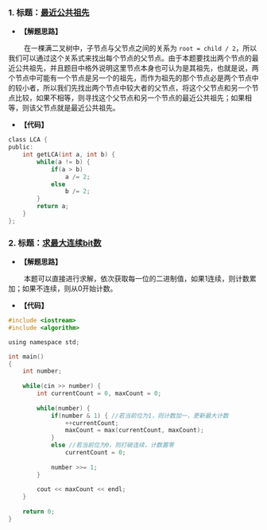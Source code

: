 ### 1. 标题：[最近公共祖先](https://www.nowcoder.com/practice/70e00e490b454006976c1fdf47f155d9?tpId=8&&tqId=11017&rp=1&ru=/activity/oj&qru=/ta/cracking-the-coding-interview/question-ranking)
- **【解题思路】**<br>

&#160; &#160; &#160; &#160; 在一棵满二叉树中，子节点与父节点之间的关系为 `root = child / 2`，所以我们可以通过这个关系式来找出每个节点的父节点。由于本题要找出两个节点的最近公共祖先，并且题目中格外说明这里节点本身也可认为是其祖先，也就是说，两个节点中可能有一个节点是另一个的祖先，而作为祖先的那个节点必是两个节点中的较小者，所以我们先找出两个节点中较大者的父节点，将这个父节点和另一个节点比较，如果不相等，则寻找这个父节点和另一个节点的最近公共祖先；如果相等，则该父节点就是最近公共祖先。<br>

- **【代码】**
```c
class LCA {
public:
    int getLCA(int a, int b) {
        while(a != b) {
            if(a > b)
                a /= 2;
            else
                b /= 2;
        }
        return a;
    }
};
```

### 2. 标题：[求最大连续bit数](https://www.nowcoder.com/practice/4b1658fd8ffb4217bc3b7e85a38cfaf2?tpId=37&&tqId=21309&rp=1&ru=/activity/oj&qru=/ta/huawei/question-ranking)
- **【解题思路】**<br>

&#160; &#160; &#160; &#160; 本题可以直接进行求解，依次获取每一位的二进制值，如果1连续，则计数累加；如果不连续，则从0开始计数。<br>

- **【代码】**
```c
#include <iostream>
#include <algorithm>

using namespace std;

int main()
{
    int number;
    
    while(cin >> number) {
        int currentCount = 0, maxCount = 0;
        
        while(number) {
            if(number & 1) { //若当前位为1，则计数加一，更新最大计数
                ++currentCount;
                maxCount = max(currentCount, maxCount);
            }
            else //若当前位为0，则打破连续，计数置零
                currentCount = 0;
            
            number >>= 1;
        }
        
        cout << maxCount << endl;
    }
    
    return 0;
}
```
